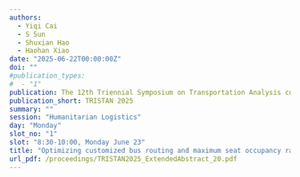 ```yaml
---
authors:
  - Yiqi Cai
  - S Sun
  - Shuxian Hao
  - Haohan Xiao
date: "2025-06-22T00:00:00Z"
doi: ""
#publication_types:
#  - "1"
publication: The 12th Triennial Symposium on Transportation Analysis conference
publication_short: TRISTAN 2025
summary: ""
session: "Humanitarian Logistics"
day: "Monday"
slot_no: "1"
slot: "8:30-10:00, Monday June 23"
title: "Optimizing customized bus routing and maximum seat occupancy rate under the influence of epidemic outbreaks"
url_pdf: /proceedings/TRISTAN2025_ExtendedAbstract_20.pdf
---
```

